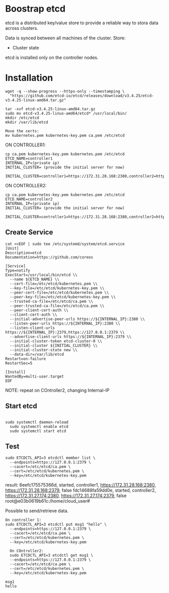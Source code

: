 # Boostrap etcd

etcd is a distributed key/value store to provide a reliable way to stora data across clusters.

Data is synced between all machines of the cluster.
Store:
- Cluster state

etcd is installed only on the controller nodes.

# Installation
```
wget -q --show-progress --https-only --timestamping \
  "https://github.com/etcd-io/etcd/releases/download/v3.4.25/etcd-v3.4.25-linux-amd64.tar.gz"

tar -xvf etcd-v3.4.25-linux-amd64.tar.gz
sudo mv etcd-v3.4.25-linux-amd64/etcd* /usr/local/bin/
mkdir /etc/etcd
mkdir /var/lib/etcd

Move the certs:
mv kubernetes.pem kubernetes-key.pem ca.pem /etc/etcd
```

ON CONTROLLER1:
```
cp ca.pem kubernetes-key.pem kubernetes.pem /etc/etcd
ETCD_NAME=controller1
INTERNAL_IP=(private ip)
INITIAL_CLUSTER= (provide the initial server for now)

INITIAL_CLUSTER=controller1=https://172.31.28.168:2380,controller2=https://172.31.27.174:2380
```
ON CONTROLLER2:
```
cp ca.pem kubernetes-key.pem kubernetes.pem /etc/etcd
ETCD_NAME=controller2
INTERNAL_IP=(private ip)
INITIAL_CLUSTER= (provide the initial server for now)

INITIAL_CLUSTER=controller1=https://172.31.28.168:2380,controller2=https://172.31.27.174:2380
```
## Create Service
```
cat <<EOF | sudo tee /etc/systemd/system/etcd.service
[Unit]
Description=etcd
Documentation=https://github.com/coreos

[Service]
Type=notify
ExecStart=/usr/local/bin/etcd \\
  --name ${ETCD_NAME} \\
  --cert-file=/etc/etcd/kubernetes.pem \\
  --key-file=/etc/etcd/kubernetes-key.pem \\
  --peer-cert-file=/etc/etcd/kubernetes.pem \\
  --peer-key-file=/etc/etcd/kubernetes-key.pem \\
  --trusted-ca-file=/etc/etcd/ca.pem \\
  --peer-trusted-ca-file=/etc/etcd/ca.pem \\
  --peer-client-cert-auth \\
  --client-cert-auth \\
  --initial-advertise-peer-urls https://${INTERNAL_IP}:2380 \\
  --listen-peer-urls https://${INTERNAL_IP}:2380 \\
  --listen-client-urls https://${INTERNAL_IP}:2379,https://127.0.0.1:2379 \\
  --advertise-client-urls https://${INTERNAL_IP}:2379 \\
  --initial-cluster-token etcd-cluster-0 \\
  --initial-cluster ${INITIAL_CLUSTER} \\
  --initial-cluster-state new \\
  --data-dir=/var/lib/etcd
Restart=on-failure
RestartSec=5

[Install]
WantedBy=multi-user.target
EOF
```

NOTE: repeat on COntroller2, changing Internal-IP

## Start etcd
```

sudo systemctl daemon-reload
  sudo systemctl enable etcd
  sudo systemctl start etcd
```  
## Test
```
sudo ETCDCTL_API=3 etcdctl member list \
  --endpoints=https://127.0.0.1:2379 \
  --cacert=/etc/etcd/ca.pem \
  --cert=/etc/etcd/kubernetes.pem \
  --key=/etc/etcd/kubernetes-key.pem
```  
  result:
  6eefc175575366d, started, controller1, https://172.31.28.168:2380, https://172.31.28.168:2379, false
fdc14688fa59dd0e, started, controller2, https://172.31.27.174:2380, https://172.31.27.174:2379, false
root@e03b0619b61c:/home/cloud_user# 

Possible to send/retrieve data.
``` 
On controller 1:
sudo ETCDCTL_API=3 etcdctl put msg1 "hello" \
  --endpoints=https://127.0.0.1:2379 \
  --cacert=/etc/etcd/ca.pem \
  --cert=/etc/etcd/kubernetes.pem \
  --key=/etc/etcd/kubernetes-key.pem
  
  On COntroller2:
  sudo ETCDCTL_API=3 etcdctl get msg1 \
  --endpoints=https://127.0.0.1:2379 \
  --cacert=/etc/etcd/ca.pem \
  --cert=/etc/etcd/kubernetes.pem \
  --key=/etc/etcd/kubernetes-key.pem

msg1
hello
``` 
